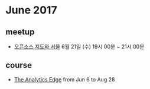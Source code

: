# June 2017

## meetup

* [오픈소스 지도와 서울](http://onoffmix.com/event/96798) 6월 21일 (수) 19시 00분 ~ 21시 00분

## course

* [The Analytics Edge](https://www.edx.org/course/analytics-edge-mitx-15-071x-3) from Jun 6 to Aug 28

